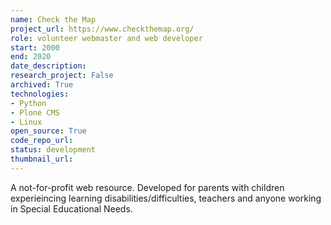 ```yaml
---
name: Check the Map
project_url: https://www.checkthemap.org/
role: volunteer webmaster and web developer
start: 2000
end: 2020
date_description: 
research_project: False
archived: True
technologies: 
- Python
- Plone CMS
- Linux
open_source: True
code_repo_url: 
status: development
thumbnail_url: 
---
```

A not-for-profit web resource. Developed for parents with children experieincing learning disabilities/difficulties, teachers and anyone working in Special Educational Needs.